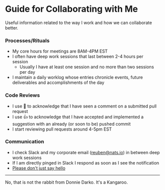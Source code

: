 # Guide for Collaborating with Me
Useful information related to the way I work and how we can collaborate better.

### Processes/Rituals
- My core hours for meetings are 8AM-4PM EST
- I often have deep work sessions that last between 2-4 hours per session
    - Usually I have at least one session and no more than two sessions per day
- I maintain a daily worklog whose entries chronicle events, future deliverables and accomplishments of the day

### Code Reviews
- I use 👀 to acknowledge that I have seen a comment on a submitted pull request
- I use 👍 to acknowledge that I have accepted and implemented a suggestion with an already (or soon to be) pushed commit
- I start reviewing pull requests around 4-5pm EST

### Communication
- I check Slack and my corporate email (reuben@nats.io) in between deep work sessions
- If I am directly pinged in Slack I respond as soon as I see the notification
- [Please don't just say hello](https://no-hello.com)

<!-- ### Misc. -->
<!-- - I prefer a combo of Google Docs tables and dropdown pills over a JIRA board -->
<!-- - I like smaller teams -->
<!-- - I use Vim btw (unless I'm writing Java) -->

---
No, that is not the rabbit from Donnie Darko. It's a Kangaroo.
